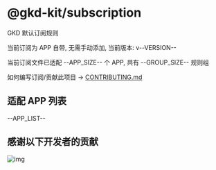 # @gkd-kit/subscription

GKD 默认订阅规则

当前订阅为 APP 自带, 无需手动添加, 当前版本: v--VERSION--

当前订阅文件已适配 --APP_SIZE-- 个 APP, 共有 --GROUP_SIZE-- 规则组

如何编写订阅/贡献此项目 -> [CONTRIBUTING.md](./CONTRIBUTING.md)

## 适配 APP 列表

--APP_LIST--

## 感谢以下开发者的贡献

![img](https://contrib.rocks/image?repo=gkd-kit/subscription&_v=--VERSION--)
